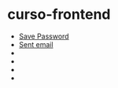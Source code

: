 # curso-frontend

<ul>
        <li><a href="password.html">Save Password</a></li>
        <li><a href="email-sent.html">Sent email</a></li>
        <li><a href=""></a></li>
        <li><a href=""></a></li>
        <li><a href=""></a></li>
        <li><a href=""></a></li>
    </ul>  
